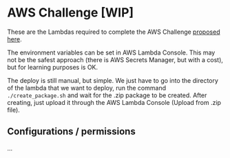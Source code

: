 # AWS Challenge [WIP]

These are the Lambdas required to complete the AWS Challenge [proposed here](https://github.com/fczanetti/aws_challenge).

The environment variables can be set in AWS Lambda Console. This may not be the safest approach (there is AWS Secrets Manager, but with a cost), but for learning purposes is OK.

The deploy is still manual, but simple. We just have to go into the directory of the lambda that we want to deploy, run the command `./create_package.sh` and wait for the .zip package to be created. After creating, just upload it through the AWS Lambda Console (Upload from .zip file).

## Configurations / permissions
...